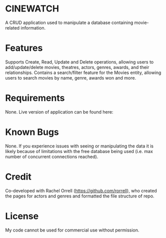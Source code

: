 # CINEWATCH
A CRUD application used to manipulate a database containing movie-related information. 

# Features
Supports Create, Read, Update and Delete operations, allowing users to add/update/delete movies, theatres, actors, genres, awards, and their relationships. Contains a search/filter feature for the Movies entity, allowing users to search movies by name, genre, awards won and more.

# Requirements
None. Live version of application can be found here: 

# Known Bugs
None. If you experience issues with seeing or manipulating the data it is likely because of limitations with the free database being used (i.e. max number of concurrent connections reached).

# Credit
Co-developed with Rachel Orrell (https://github.com/rorrell), who created the pages for actors and genres and formatted the file structure of repo.

# License
My code cannot be used for commercial use without permission.
